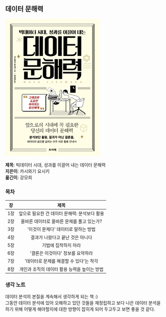 ## 데이터 문해력

![book](./images/book.jpg)  
  
**제목**: 빅데이터 시대, 성과를 이끌어 내는 데이터 문해력  
**지은이**: 카시와기 요시키  
**옮긴이**: 강모희

### 목차

|장   | 제목                |
|:---:|:-------------------:|
|1장  | 앞으로 필요한 건 데이터 문해력: 분석보다 활용  | 
|2장  | 올바른 데이터로 올바른 문제를 풀고 있는가?  | 
|3장  | '이것이 문제다' 데이터로 말하는 방법 |
|4장  | 결과가 나왔다고 끝난 것은 아니다  |
|5장  | 기법에 집착하지 마라  |
|6장  | '결론은 이것이다' 정보를 요약하라  |
|7장  | '데이터로 문제를 해결할 수 있다'는 착각  |
|8장  | 개인과 조직의 데이터 활용 능력을 높이는 방법  |

### 생각 노트  

데이터 분석의 본질을 계속해서 생각하게 되는 책 :)  
그동안 데이터 분석에 있어 오해하고 있던 것들을 재정립하고 보다 나은 데이터 분석을 하기 위해 어떻게 해야할지에 대한
방향이 잡히게 되어 두고두고 보면 좋을 것 같다.
